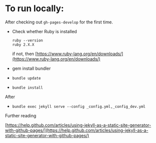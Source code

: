 # To run locally:

After checking out `gh-pages-develop` for the first time.

- Check whether Ruby is installed

    ```
    ruby --version
    ruby 2.X.X
    ```

    if not, then [https://www.ruby-lang.org/en/downloads/](https://www.ruby-lang.org/en/downloads/)

- gem install bundler

- `bundle update`

- `bundle install`

After

- `bundle exec jekyll serve --config _config.yml,_config_dev.yml`

Further reading

[https://help.github.com/articles/using-jekyll-as-a-static-site-generator-with-github-pages/](https://help.github.com/articles/using-jekyll-as-a-static-site-generator-with-github-pages/)